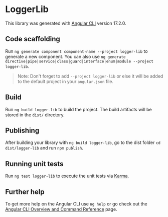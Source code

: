 # LoggerLib

This library was generated with [Angular CLI](https://github.com/angular/angular-cli) version 17.2.0.

## Code scaffolding

Run `ng generate component component-name --project logger-lib` to generate a new component. You can also use `ng generate directive|pipe|service|class|guard|interface|enum|module --project logger-lib`.
> Note: Don't forget to add `--project logger-lib` or else it will be added to the default project in your `angular.json` file. 

## Build

Run `ng build logger-lib` to build the project. The build artifacts will be stored in the `dist/` directory.

## Publishing

After building your library with `ng build logger-lib`, go to the dist folder `cd dist/logger-lib` and run `npm publish`.

## Running unit tests

Run `ng test logger-lib` to execute the unit tests via [Karma](https://karma-runner.github.io).

## Further help

To get more help on the Angular CLI use `ng help` or go check out the [Angular CLI Overview and Command Reference](https://angular.io/cli) page.
